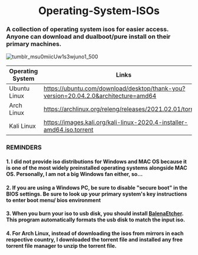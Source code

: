 # <h1 align='center'> Operating-System-ISOs
### A collection of operating system isos for easier access. Anyone can download and dualboot/pure install on their primary machines. 

![tumblr_msu0miicUw1s3wjuno1_500](https://user-images.githubusercontent.com/73013239/108625812-3a783080-7490-11eb-8144-0c243e145d36.gif)

| Operating System | Links |
|----------|---------|
| Ubuntu Linux | https://ubuntu.com/download/desktop/thank-you?version=20.04.2.0&architecture=amd64 |
| Arch Linux | https://archlinux.org/releng/releases/2021.02.01/torrent/ |
| Kali Linux | https://images.kali.org/kali-linux-2020.4-installer-amd64.iso.torrent |

### REMINDERS
#### 1. I did not provide iso distributions for Windows and MAC OS because it is one of the most widely preinstalled operating systems alongside MAC OS. Personally, I am not a big Windows fan either, so...
#### 2. If you are using a Windows PC, be sure to disable "secure boot" in the BIOS settings. Be sure to look up your primary system's key instructions to enter boot menu/ bios environment
#### 3. When you burn your iso to usb disk, you should install [BalenaEtcher](https://www.balena.io/etcher/). This program automatically formats the usb disk to match the input iso. 
#### 4. For Arch Linux, instead of downloading the isos from mirrors in each respective country, I downloaded the torrent file and installed any free torrent file manager to unzip the torrent file. 
